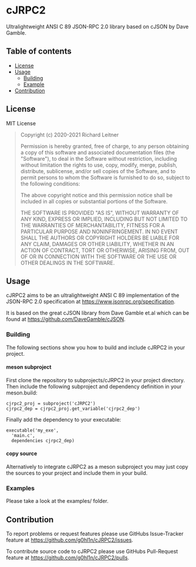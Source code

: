 # cJRPC2

Ultralightweight ANSI C 89 JSON-RPC 2.0 library based on cJSON by Dave Gamble.

## Table of contents
* [License](#license)
* [Usage](#usage)
  * [Building](#building)
  * [Example](#example)
* [Contribution](#contribution)

## License

MIT License

>  Copyright (c) 2020-2021 Richard Leitner
>
>  Permission is hereby granted, free of charge, to any person obtaining a copy
>  of this software and associated documentation files (the "Software"), to deal
>  in the Software without restriction, including without limitation the rights
>  to use, copy, modify, merge, publish, distribute, sublicense, and/or sell
>  copies of the Software, and to permit persons to whom the Software is
>  furnished to do so, subject to the following conditions:
>
>  The above copyright notice and this permission notice shall be included in
>  all copies or substantial portions of the Software.
>
>  THE SOFTWARE IS PROVIDED "AS IS", WITHOUT WARRANTY OF ANY KIND, EXPRESS OR
>  IMPLIED, INCLUDING BUT NOT LIMITED TO THE WARRANTIES OF MERCHANTABILITY,
>  FITNESS FOR A PARTICULAR PURPOSE AND NONINFRINGEMENT. IN NO EVENT SHALL THE
>  AUTHORS OR COPYRIGHT HOLDERS BE LIABLE FOR ANY CLAIM, DAMAGES OR OTHER
>  LIABILITY, WHETHER IN AN ACTION OF CONTRACT, TORT OR OTHERWISE, ARISING FROM,
>  OUT OF OR IN CONNECTION WITH THE SOFTWARE OR THE USE OR OTHER DEALINGS IN
>  THE SOFTWARE.

## Usage

cJRPC2 aims to be an ultralightweight ANSI C 89 implementation of the
JSON-RPC 2.0 specification at https://www.jsonrpc.org/specification.

It is based on the great cJSON library from Dave Gamble et.al which can
be found at https://github.com/DaveGamble/cJSON.

### Building

The following sections show you how to build and include cJRPC2 in your project.

#### meson subproject

First clone the repository to subprojects/cJRPC2 in your project directory.
Then include the following subproject and dependency definition in your meson.build:
```
cjrpc2_proj = subproject('cJRPC2')
cjrpc2_dep = cjrpc2_proj.get_variable('cjrpc2_dep')
```

Finally add the dependency to your executable:
```
executable('my_exe',
  'main.c',
  dependencies cjrpc2_dep)
```

#### copy source

Alternatively to integrate cJRPC2 as a meson subproject you may just copy the
sources to your project and include them in your build.

### Examples

Please take a look at the examples/ folder.

## Contribution

To report problems or request features please use GitHubs Issue-Tracker feature at https://github.com/g0hl1n/cJRPC2/issues.

To contribute source code to cJRPC2 please use GitHubs Pull-Request feature at https://github.com/g0hl1n/cJRPC2/pulls.
